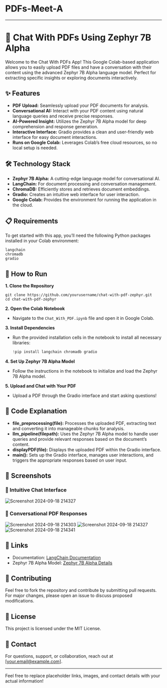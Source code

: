 # PDFs-Meet-A

---

# 💬 Chat With PDFs Using Zephyr 7B Alpha

Welcome to the Chat With PDFs App! This Google Colab-based application allows you to easily upload PDF files and have a conversation with their content using the advanced Zephyr 7B Alpha language model. Perfect for extracting specific insights or exploring documents interactively.

## ✨ Features

- **PDF Upload:** Seamlessly upload your PDF documents for analysis.
- **Conversational AI:** Interact with your PDF content using natural language queries and receive precise responses.
- **AI-Powered Insight:** Utilizes the Zephyr 7B Alpha model for deep comprehension and response generation.
- **Interactive Interface:** Gradio provides a clean and user-friendly web interface for easy document interactions.
- **Runs on Google Colab:** Leverages Colab’s free cloud resources, so no local setup is needed.

## 🛠️ Technology Stack

- **Zephyr 7B Alpha:** A cutting-edge language model for conversational AI.
- **LangChain:** For document processing and conversation management.
- **ChromaDB:** Efficiently stores and retrieves document embeddings.
- **Gradio:** Creates an intuitive web interface for user interaction.
- **Google Colab:** Provides the environment for running the application in the cloud.

## 📋 Requirements

To get started with this app, you’ll need the following Python packages installed in your Colab environment:
```
langchain
chromadb
gradio
```

## 🚀 How to Run

**1. Clone the Repository**
```
git clone https://github.com/yourusername/chat-with-pdf-zephyr.git
cd chat-with-pdf-zephyr
```

**2. Open the Colab Notebook**
- Navigate to the `Chat_With_PDF.ipynb` file and open it in Google Colab.

**3. Install Dependencies**
- Run the provided installation cells in the notebook to install all necessary libraries:
    ```python
    !pip install langchain chromadb gradio
    ```

**4. Set Up Zephyr 7B Alpha Model**
- Follow the instructions in the notebook to initialize and load the Zephyr 7B Alpha model.

**5. Upload and Chat with Your PDF**
- Upload a PDF through the Gradio interface and start asking questions!

## 📝 Code Explanation

- **file_preprocessing(file):** Processes the uploaded PDF, extracting text and converting it into manageable chunks for analysis.
- **llm_pipeline(filepath):** Uses the Zephyr 7B Alpha model to handle user queries and provide relevant responses based on the document’s content.
- **displayPDF(file):** Displays the uploaded PDF within the Gradio interface.
- **main():** Sets up the Gradio interface, manages user interactions, and triggers the appropriate responses based on user input.

## 📸 Screenshots

### 🌟 Intuitive Chat Interface

![Screenshot 2024-09-18 214327](https://github.com/user-attachments/assets/a9a5008b-6067-4884-8b08-0bc33699b844)


### 💬 Conversational PDF Responses
![Screenshot 2024-09-18 214303](https://github.com/user-attachments/assets/02f8da2a-c464-4bcd-a105-53658bd55b58)
![Screenshot 2024-09-18 214327](https://github.com/user-attachments/assets/b851f841-6d7b-40a1-8ae9-a05a8950ea20)
![Screenshot 2024-09-18 214341](https://github.com/user-attachments/assets/c4509b1d-b87a-4ed7-a441-ce326727d2fb)

## 🔗 Links

- Documentation: [LangChain Documentation](https://docs.langchain.com/)
- Zephyr 7B Alpha Model: [Zephyr 7B Alpha Details](https://example.com/zephyr-7b-alpha)

## 🤝 Contributing

Feel free to fork the repository and contribute by submitting pull requests. For major changes, please open an issue to discuss proposed modifications.

## 📜 License

This project is licensed under the MIT License.

## 📧 Contact

For questions, support, or collaboration, reach out at [your.email@example.com].

---

Feel free to replace placeholder links, images, and contact details with your actual information!
